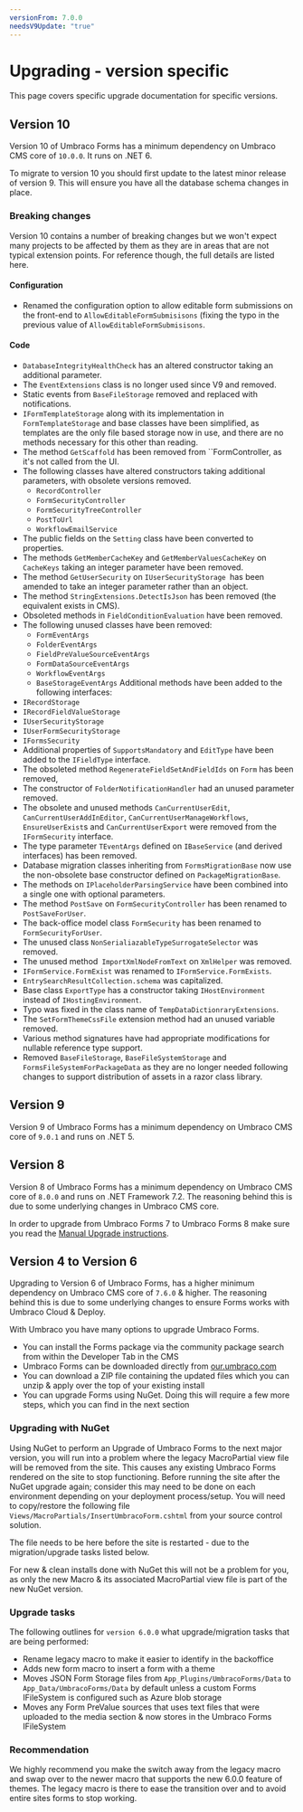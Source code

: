 ```yaml
---
versionFrom: 7.0.0
needsV9Update: "true"
---
```


# Upgrading - version specific
This page covers specific upgrade documentation for specific versions.

## Version 10
Version 10 of Umbraco Forms has a minimum dependency on Umbraco CMS core of `10.0.0`. It runs on .NET 6.

To migrate to version 10 you should first update to the latest minor release of version 9. This will ensure you have all the database schema changes in place.

### Breaking changes

Version 10 contains a number of breaking changes but we won't expect many projects to be affected by them as they are in areas that are not typical extension points.  For reference though, the full details are listed here.

#### Configuration

- Renamed the configuration option to allow editable form submissions on the front-end to `AllowEditableFormSubmisisons` (fixing the typo in the previous value of `AllowEditableFormSubmisisons`.

#### Code

- `DatabaseIntegrityHealthCheck` has an altered constructor taking an additional parameter.
- The `EventExtensions` class is no longer used since V9 and removed.
- Static events from `BaseFileStorage` removed and replaced with notifications.
- `IFormTemplateStorage` along with its implementation in `FormTemplateStorage` and base classes have been simplified, as templates are the only file based storage now in use, and there are no methods necessary for this other than reading.
- The method `GetScaffold` has been removed from ``FormController, as it's not called from the UI.
- The following classes have altered constructors taking additional parameters, with obsolete versions removed.
  - `RecordController`
  - `FormSecurityController`
  - `FormSecurityTreeController`
  - `PostToUrl`
  - `WorkflowEmailService`
- The public fields on the `Setting` class have been converted to properties.
- The methods `GetMemberCacheKey` and `GetMemberValuesCacheKey` on` CacheKeys` taking an integer parameter have been removed.
- The method `GetUserSecurity` on `IUserSecurityStorage `has been amended to take an integer parameter rather than an object.
- The method `StringExtensions.DetectIsJson` has been removed (the equivalent exists in CMS).
- Obsoleted methods in `FieldConditionEvaluation` have been removed.
- The following unused classes have been removed:
  - `FormEventArgs`
  - `FolderEventArgs`
  - `FieldPreValueSourceEventArgs`
  - `FormDataSourceEventArgs`
  - `WorkflowEventArgs`
  - `BaseStorageEventArgs`
Additional methods have been added to the following interfaces:
 - `IRecordStorage`
 - `IRecordFieldValueStorage`
 - `IUserSecurityStorage`
 - `IUserFormSecurityStorage`
 - `IFormsSecurity`
- Additional properties of `SupportsMandatory` and `EditType` have been added to the `IFieldType` interface.
- The obsoleted method `RegenerateFieldSetAndFieldIds` on `Form` has been removed,
- The constructor of `FolderNotificationHandler` had an unused parameter removed.
- The obsolete and unused methods `CanCurrentUserEdit`, `CanCurrentUserAddInEditor`, `CanCurrentUserManageWorkflows`, `EnsureUserExist`s and `CanCurrentUserExport` were removed from the `IFormSecurity` interface.
- The type parameter `TEventArgs` defined on `IBaseService` (and derived interfaces) has been removed.
- Database migration classes inheriting from `FormsMigrationBase` now use the non-obsolete base constructor defined on `PackageMigrationBase`.
- The methods on `IPlaceholderParsingService` have been combined into a single one with optional parameters.
- The method `PostSave` on `FormSecurityController` has been renamed to `PostSaveForUser`.
- The back-office model class `FormSecurity` has been renamed to `FormSecurityForUser`.
- The unused class `NonSerialiazableTypeSurrogateSelector` was removed.
- The unused method` ImportXmlNodeFromText` on `XmlHelper` was  removed.
- `IFormService.FormExist` was renamed to `IFormService.FormExists`.
- `EntrySearchResultCollection.schema` was capitalized.
- Base class `ExportType` has a constructor taking `IHostEnvironment` instead of `IHostingEnvironment`.
- Typo was fixed in the class name of `TempDataDictionraryExtensions`.
- The `SetFormThemeCssFile` extension method had an unused variable removed.
- Various method signatures have had appropriate modifications for nullable reference type support.
- Removed `BaseFileStorage`, `BaseFileSystemStorage` and `FormsFileSystemForPackageData` as they are no longer needed following changes to support distribution of assets in a razor class library.

## Version 9
Version 9 of Umbraco Forms has a minimum dependency on Umbraco CMS core of `9.0.1` and runs on .NET 5.

## Version 8
Version 8 of Umbraco Forms has a minimum dependency on Umbraco CMS core of `8.0.0` and runs on .NET Framework 7.2.
The reasoning behind this is due to some underlying changes in Umbraco CMS core.

In order to upgrade from Umbraco Forms 7 to Umbraco Forms 8 make sure you read the [Manual Upgrade instructions](ManualUpgrade).

## Version 4 to Version 6
Upgrading to Version 6 of Umbraco Forms, has a higher minimum dependency on Umbraco CMS core of `7.6.0` & higher. The reasoning behind this is due to some underlying changes to ensure Forms works with Umbraco Cloud & Deploy.

With Umbraco you have many options to upgrade Umbraco Forms.

* You can install the Forms package via the community package search from within the Developer Tab in the CMS
* Umbraco Forms can be downloaded directly from [our.umbraco.com](https://our.umbraco.com/packages/developer-tools/umbraco-forms/)
* You can download a ZIP file containing the updated files which you can unzip & apply over the top of your existing install
* You can upgrade Forms using NuGet. Doing this will require a few more steps, which you can find in the next section

### Upgrading with NuGet
Using NuGet to perform an Upgrade of Umbraco Forms to the next major version, you will run into a problem where the legacy MacroPartial view file will be removed from the site. This causes any existing Umbraco Forms rendered on the site to stop functioning.
Before running the site after the NuGet upgrade again; consider this may need to be done on each environment depending on your deployment process/setup. You will need to copy/restore the following file `Views/MacroPartials/InsertUmbracoForm.cshtml` from your source control solution.

The file needs to be here before the site is restarted - due to the migration/upgrade tasks listed below.

For new & clean installs done with NuGet this will not be a problem for you, as only the new Macro & its associated MacroPartial view file is part of the new NuGet version.


### Upgrade tasks
The following outlines for `version 6.0.0` what upgrade/migration tasks that are being performed:

* Rename legacy macro to make it easier to identify in the backoffice
* Adds new form macro to insert a form with a theme
* Moves JSON Form Storage files from `App_Plugins/UmbracoForms/Data` to `App_Data/UmbracoForms/Data` by default unless a custom Forms IFileSystem is configured such as Azure blob storage
* Moves any Form PreValue sources that uses text files that were uploaded to the media section & now stores in the Umbraco Forms IFileSystem

### Recommendation
We highly recommend you make the switch away from the legacy macro and swap over to the newer macro that supports the new 6.0.0 feature of themes. The legacy macro is there to ease the transition over and to avoid entire sites forms to stop working.
